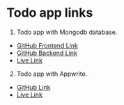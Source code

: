 # Todo app links

1. Todo app with Mongodb database.

- [GitHub Frontend Link](https://github.com/Yasir284/TODO-APP-CRUD-FRONTEND)
- [GitHub Backend Link](https://github.com/Yasir284/TODO-APP-CRUD-BACKEND)
- [Live Link](https://todo-app-crud.onrender.com/)

2. Todo app with Appwrite.

- [GitHub Link](https://github.com/Yasir284/TODO_WITH_APPWRITE)
- [Live Link](https://todoapp-with-appwrite-by-yasir.netlify.app/)
